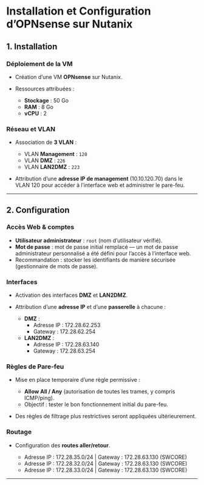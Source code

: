 # Installation et Configuration d’OPNsense sur Nutanix

## 1. Installation

### Déploiement de la VM

* Création d’une VM **OPNsense** sur Nutanix.
* Ressources attribuées :

  * **Stockage** : 50 Go
  * **RAM** : 8 Go
  * **vCPU** : 2

### Réseau et VLAN

* Association de **3 VLAN** :
  - VLAN **Management** : `120`
  - VLAN **DMZ** : `226`
  - VLAN **LAN2DMZ** : `223`

* Attribution d’une **adresse IP de management** (10.10.120.70) dans le VLAN 120 pour accéder à l’interface web et administrer le pare-feu.

---

## 2. Configuration

### Accès Web & comptes

- **Utilisateur administrateur** : `root` (nom d’utilisateur vérifié).  
- **Mot de passe** : mot de passe initial remplacé — un mot de passe administrateur personnalisé a été défini pour l’accès à l’interface web.  
- Recommandation : stocker les identifiants de manière sécurisée (gestionnaire de mots de passe).


### Interfaces

* Activation des interfaces **DMZ** et **LAN2DMZ**.
* Attribution d’une **adresse IP** et d’une **passerelle** à chacune : 

    - **DMZ** : 
        * Adresse IP : 172.28.62.253 
        * Gateway : 172.28.62.254
    - **LAN2DMZ** : 
        * Adresse IP : 172.28.63.140
        * Gateway : 172.28.63.254

### Règles de Pare-feu

* Mise en place temporaire d’une règle permissive :

  * **Allow All / Any** (autorisation de toutes les trames, y compris ICMP/ping).
  * Objectif : tester le bon fonctionnement initial du pare-feu.
* Des règles de filtrage plus restrictives seront appliquées ultérieurement.

### Routage

* Configuration des **routes aller/retour**.

    * Adresse IP : 172.28.35.0/24 | Gateway : 172.28.63.130 (SWCORE) 
    * Adresse IP : 172.28.32.0/24 | Gateway : 172.28.63.130 (SWCORE) 
    * Adresse IP : 172.28.33.0/24 | Gateway : 172.28.63.130 (SWCORE)  

---

